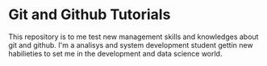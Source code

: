 # Git and Github Tutorials
 This repository is to me test new management skills and knowledges about git and github.
 I'm a analisys and system development student gettin new habilieties to set me in the development
 and data science world.
